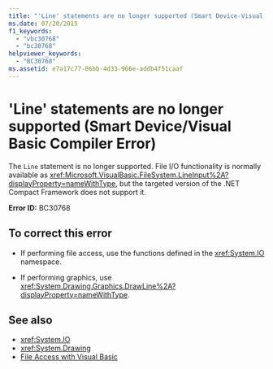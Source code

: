 ```yaml
---
title: "'Line' statements are no longer supported (Smart Device-Visual Basic Compiler Error)"
ms.date: 07/20/2015
f1_keywords: 
  - "vbc30768"
  - "bc30768"
helpviewer_keywords: 
  - "BC30768"
ms.assetid: e7a17c77-06bb-4d33-966e-addb4f51caaf
---
```

# 'Line' statements are no longer supported (Smart Device/Visual Basic Compiler Error)

The `Line` statement is no longer supported. File I/O functionality is normally available as <xref:Microsoft.VisualBasic.FileSystem.LineInput%2A?displayProperty=nameWithType>, but the targeted version of the .NET Compact Framework does not support it.  
  
 **Error ID:** BC30768  
  
## To correct this error  
  
- If performing file access, use the functions defined in the <xref:System.IO> namespace.  
  
- If performing graphics, use <xref:System.Drawing.Graphics.DrawLine%2A?displayProperty=nameWithType>.  
  
## See also

- <xref:System.IO>
- <xref:System.Drawing>
- [File Access with Visual Basic](../developing-apps/programming/drives-directories-files/file-access.md)
